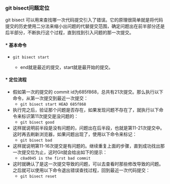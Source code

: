 ### git bisect问题定位

git bisect 可以用来查找哪一次代码提交引入了错误。它的原理很简单就是将代码提交的历史使用二分法来缩小出问题的代替提交范围，确定问题出在前半部分还是后半部分，不断执行这个过程，直到找到引入问题的那一次提交。

#### * 基本命令

* ```
  git bisect start
  ```

  * end就是最近的提交，start就是最开始的提交。

#### * 定位流程

* 假如第一次的提交的 commit id为685f868，总共有21次提交。那么执行以下命令，从第一次提交到最近一次提交：
  * `git bisect start HEAD 685f868`
* 执行完之后，验证那个问题是否存在，如果发现问题不存在了，就执行以下命令来标识第11次提交是没问题的：
  * `git bisect good`
* 这样就说明前半段是没有问题的，问题出在后半段，也就是第11-21次提交中。这时再去刷新浏览器，如果问题出现了，使用以下命令来标记：
  * `git bisect bad`
* 这样就说明第11-16次提交是有问题的。继续重复上面的步骤，直到成功找出那一次提交位为止，这时Git就会给出如下的提示：
  * `c8ad045 is the first bad commit`
* 这时就确认了是这一次提交导致的问题，可以去查看时那些修改导致的问题。之后就可以使用以下命令退出错误查找过程，回到最近一次代码提交：
  * `git bisect reset`
